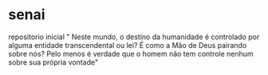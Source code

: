 # senai
repositorio inicial 
" Neste mundo, o destino da humanidade é controlado por alguma entidade transcendental ou lei? É como a Mão de Deus pairando sobre nós? Pelo menos é verdade que o homem não tem controle nenhum sobre sua própria vontade"


